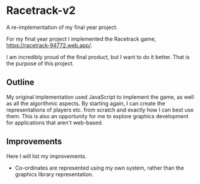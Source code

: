# Racetrack-v2
A re-implementation of my final year project.

For my final year project I implemented the Racetrack game, https://racetrack-94772.web.app/.

I am incredibly proud of the final product, but I want to do it better. That is the purpose of this project.

## Outline

My original implementation used JavaScript to implement the game, as well as all the algorithmic aspects. By starting again, I can create the representations of players etc. from scratch and exactly how I can best use them.
This is also an opportunity for me to explore graphics development for applications that aren't web-based.

## Improvements

Here I will list my improvements.

- Co-ordinates are represented using my own system, rather than the graphics library representation.
